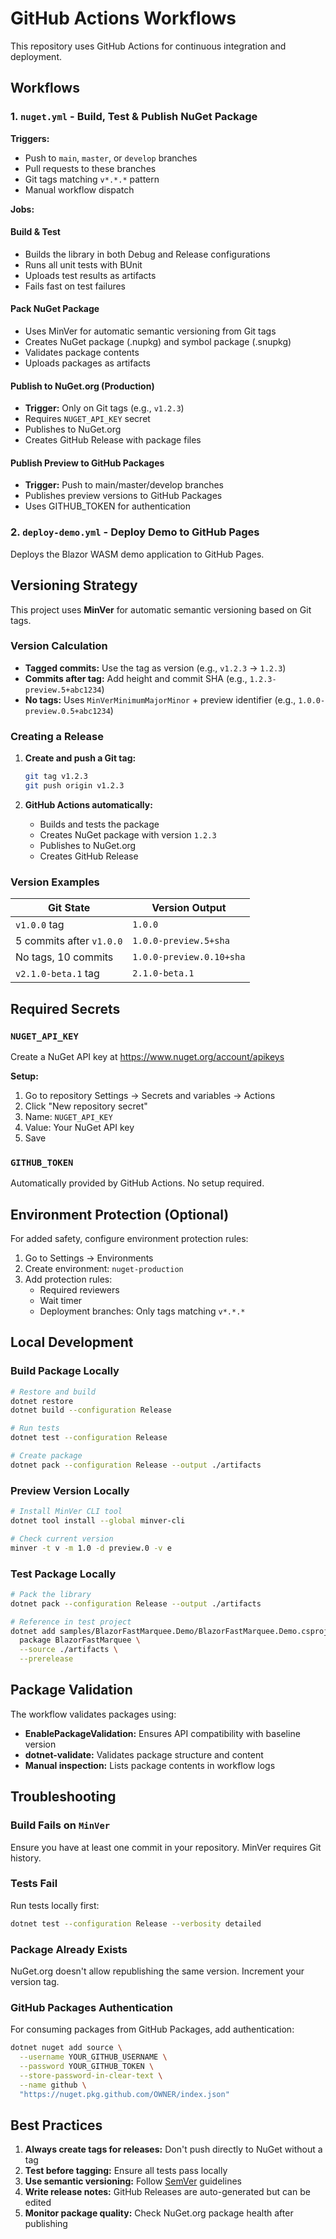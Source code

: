 # GitHub Actions Workflows

This repository uses GitHub Actions for continuous integration and deployment.

## Workflows

### 1. `nuget.yml` - Build, Test & Publish NuGet Package

**Triggers:**
- Push to `main`, `master`, or `develop` branches
- Pull requests to these branches
- Git tags matching `v*.*.*` pattern
- Manual workflow dispatch

**Jobs:**

#### Build & Test
- Builds the library in both Debug and Release configurations
- Runs all unit tests with BUnit
- Uploads test results as artifacts
- Fails fast on test failures

#### Pack NuGet Package
- Uses MinVer for automatic semantic versioning from Git tags
- Creates NuGet package (.nupkg) and symbol package (.snupkg)
- Validates package contents
- Uploads packages as artifacts

#### Publish to NuGet.org (Production)
- **Trigger:** Only on Git tags (e.g., `v1.2.3`)
- Requires `NUGET_API_KEY` secret
- Publishes to NuGet.org
- Creates GitHub Release with package files

#### Publish Preview to GitHub Packages
- **Trigger:** Push to main/master/develop branches
- Publishes preview versions to GitHub Packages
- Uses GITHUB_TOKEN for authentication

### 2. `deploy-demo.yml` - Deploy Demo to GitHub Pages

Deploys the Blazor WASM demo application to GitHub Pages.

## Versioning Strategy

This project uses **MinVer** for automatic semantic versioning based on Git tags.

### Version Calculation

- **Tagged commits:** Use the tag as version (e.g., `v1.2.3` → `1.2.3`)
- **Commits after tag:** Add height and commit SHA (e.g., `1.2.3-preview.5+abc1234`)
- **No tags:** Uses `MinVerMinimumMajorMinor` + preview identifier (e.g., `1.0.0-preview.0.5+abc1234`)

### Creating a Release

1. **Create and push a Git tag:**
   ```bash
   git tag v1.2.3
   git push origin v1.2.3
   ```

2. **GitHub Actions automatically:**
   - Builds and tests the package
   - Creates NuGet package with version `1.2.3`
   - Publishes to NuGet.org
   - Creates GitHub Release

### Version Examples

| Git State | Version Output |
|-----------|---------------|
| `v1.0.0` tag | `1.0.0` |
| 5 commits after `v1.0.0` | `1.0.0-preview.5+sha` |
| No tags, 10 commits | `1.0.0-preview.0.10+sha` |
| `v2.1.0-beta.1` tag | `2.1.0-beta.1` |

## Required Secrets

### `NUGET_API_KEY`
Create a NuGet API key at https://www.nuget.org/account/apikeys

**Setup:**
1. Go to repository Settings → Secrets and variables → Actions
2. Click "New repository secret"
3. Name: `NUGET_API_KEY`
4. Value: Your NuGet API key
5. Save

### `GITHUB_TOKEN`
Automatically provided by GitHub Actions. No setup required.

## Environment Protection (Optional)

For added safety, configure environment protection rules:

1. Go to Settings → Environments
2. Create environment: `nuget-production`
3. Add protection rules:
   - Required reviewers
   - Wait timer
   - Deployment branches: Only tags matching `v*.*.*`

## Local Development

### Build Package Locally

```bash
# Restore and build
dotnet restore
dotnet build --configuration Release

# Run tests
dotnet test --configuration Release

# Create package
dotnet pack --configuration Release --output ./artifacts
```

### Preview Version Locally

```bash
# Install MinVer CLI tool
dotnet tool install --global minver-cli

# Check current version
minver -t v -m 1.0 -d preview.0 -v e
```

### Test Package Locally

```bash
# Pack the library
dotnet pack --configuration Release --output ./artifacts

# Reference in test project
dotnet add samples/BlazorFastMarquee.Demo/BlazorFastMarquee.Demo.csproj \
  package BlazorFastMarquee \
  --source ./artifacts \
  --prerelease
```

## Package Validation

The workflow validates packages using:
- **EnablePackageValidation:** Ensures API compatibility with baseline version
- **dotnet-validate:** Validates package structure and content
- **Manual inspection:** Lists package contents in workflow logs

## Troubleshooting

### Build Fails on `MinVer`
Ensure you have at least one commit in your repository. MinVer requires Git history.

### Tests Fail
Run tests locally first:
```bash
dotnet test --configuration Release --verbosity detailed
```

### Package Already Exists
NuGet.org doesn't allow republishing the same version. Increment your version tag.

### GitHub Packages Authentication
For consuming packages from GitHub Packages, add authentication:
```bash
dotnet nuget add source \
  --username YOUR_GITHUB_USERNAME \
  --password YOUR_GITHUB_TOKEN \
  --store-password-in-clear-text \
  --name github \
  "https://nuget.pkg.github.com/OWNER/index.json"
```

## Best Practices

1. **Always create tags for releases:** Don't push directly to NuGet without a tag
2. **Test before tagging:** Ensure all tests pass locally
3. **Use semantic versioning:** Follow [SemVer](https://semver.org/) guidelines
4. **Write release notes:** GitHub Releases are auto-generated but can be edited
5. **Monitor package quality:** Check NuGet.org package health after publishing
